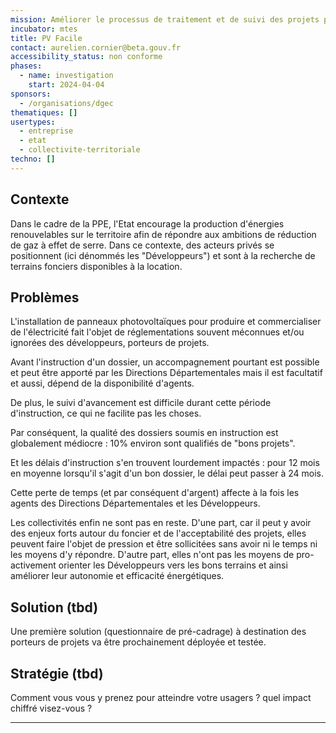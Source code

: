 ```yaml
---
mission: Améliorer le processus de traitement et de suivi des projets photovoltaïques
incubator: mtes
title: PV Facile
contact: aurelien.cornier@beta.gouv.fr
accessibility_status: non conforme
phases:
  - name: investigation
    start: 2024-04-04
sponsors:
  - /organisations/dgec
thematiques: []
usertypes:
  - entreprise
  - etat
  - collectivite-territoriale
techno: []
---
```

## Contexte

Dans le cadre de la PPE, l'Etat encourage la production d'énergies renouvelables sur le territoire afin de répondre aux ambitions de réduction de gaz à effet de serre. Dans ce contexte, des acteurs privés se positionnent (ici dénommés les "Développeurs") et sont à la recherche de terrains fonciers disponibles à la location.

## Problèmes

L'installation de panneaux photovoltaïques pour produire et commercialiser de l'électricité fait l'objet de réglementations souvent méconnues et/ou ignorées des développeurs, porteurs de projets.

Avant l'instruction d'un dossier, un accompagnement pourtant est possible et peut être apporté par les Directions Départementales mais il est facultatif et aussi, dépend de la disponibilité d'agents.

De plus, le suivi d'avancement est difficile durant cette période d'instruction, ce qui ne facilite pas les choses.

Par conséquent, la qualité des dossiers soumis en instruction est globalement médiocre : 10% environ sont qualifiés de "bons projets".

Et les délais d'instruction s'en trouvent lourdement impactés : pour 12 mois en moyenne lorsqu'il s'agit d'un bon dossier, le délai peut passer à 24 mois. 

Cette perte de temps (et par conséquent d'argent) affecte à la fois les agents des Directions Départementales et les Développeurs.

Les collectivités enfin ne sont pas en reste. D'une part, car il peut y avoir des enjeux forts autour du foncier et de l'acceptabilité des projets, elles peuvent faire l'objet de pression et être sollicitées sans avoir ni le temps ni les moyens d'y répondre. D'autre part, elles n'ont pas les moyens de pro-activement orienter les Développeurs vers les bons terrains et ainsi améliorer leur autonomie et efficacité énergétiques.  

## Solution (tbd)

Une première solution (questionnaire de pré-cadrage) à destination des porteurs de projets va être prochainement déployée et testée.

## Stratégie (tbd)

Comment vous vous y prenez pour atteindre votre usagers ? quel impact chiffré visez-vous ?

---
